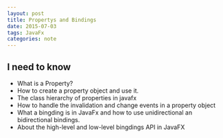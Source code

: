 ```yaml
---
layout: post
title: Propertys and Bindings
date: 2015-07-03
tags: JavaFx
categories: note
---
```


## I need to know
- What is a Property?
- How to create a property object and use it.
- The class hierarchy of properties in javafx
- How to handle the invalidation and change events in a property object
- What a bingding is in JavaFx and how to use unidirectional an bidirectional bindings.
- About the high-level and low-level bingdings API in JavaFX
